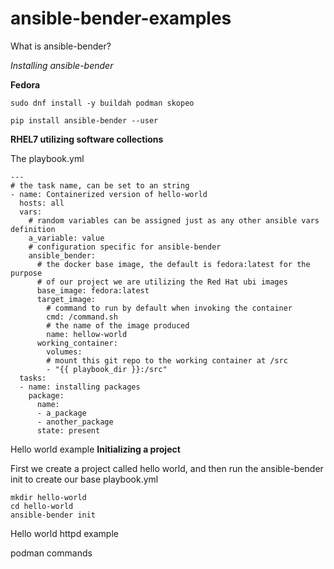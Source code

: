 # ansible-bender-examples

What is ansible-bender?

*Installing ansible-bender*

**Fedora**

`sudo dnf install -y buildah podman skopeo`

`pip install ansible-bender --user`

**RHEL7 utilizing software collections**


The playbook.yml

```
---
# the task name, can be set to an string
- name: Containerized version of hello-world
  hosts: all
  vars:
    # random variables can be assigned just as any other ansible vars definition
    a_variable: value
    # configuration specific for ansible-bender
    ansible_bender:
      # the docker base image, the default is fedora:latest for the purpose
      # of our project we are utilizing the Red Hat ubi images
      base_image: fedora:latest
      target_image:
        # command to run by default when invoking the container
        cmd: /command.sh
        # the name of the image produced
        name: hellow-world
      working_container:
        volumes:
        # mount this git repo to the working container at /src
        - "{{ playbook_dir }}:/src"
  tasks:
  - name: installing packages
    package:
      name:
      - a_package
      - another_package
      state: present
```



Hello world example
**Initializing a project**

First we create a project called hello world, and then run the ansible-bender init to create our base playbook.yml

```
mkdir hello-world
cd hello-world
ansible-bender init
```



Hello world httpd example


podman commands



